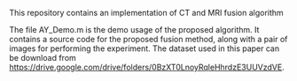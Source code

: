 This repository contains an implementation of CT and MRI fusion algorithm 

The file AY_Demo.m is the demo usage of the proposed algorithm. It contains a source code for the proposed fusion method, 
along with a pair of images for performing the experiment. The dataset used in this paper can be download 
from https://drive.google.com/drive/folders/0BzXT0LnoyRqleHhrdzE3UUVzdVE. 



